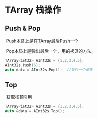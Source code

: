 # TArray 栈操作

## Push & Pop

​	Push本质上是在TArray最后Push一个

​	Pop本质上是弹出最后一个，用的拷贝的方法。

```C++
TArray<int32> AInt32s = {1,2,3,4,5};
AInt32s.Push(6);
auto data = AInt32s.Pop();	//最后一个消失
```

## Top

​	获取栈顶引用

```C++
TArray<int32> AInt32s = {1,2,3,4,5};
auto &data = AInt32s.Top();		
```

